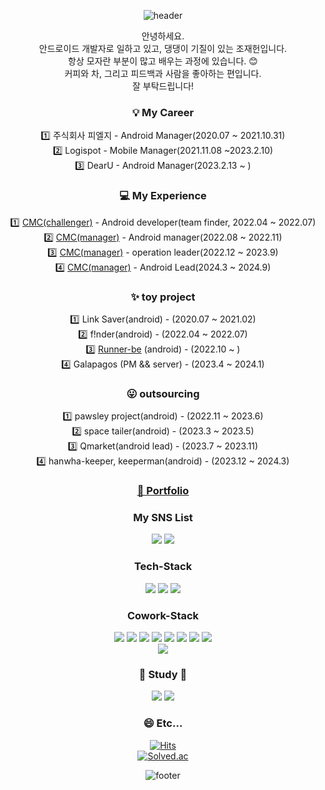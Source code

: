 <div align="center">

![header](https://capsule-render.vercel.app/api?type=waving&color=99CCFF&text=%20nice%20meet%20you%20&animation=fadeIn&fontColor=FEFEFE&height=250&fontSize=100&textBg=false)


안녕하세요.  
안드로이드 개발자로 일하고 있고, 댕댕이 기질이 있는 조재헌입니다.  
항상 모자란 부분이 많고 배우는 과정에 있습니다. 😊  
커피와 차, 그리고 피드백과 사람을 좋아하는 편입니다.  
잘 부탁드립니다!  

### 💡 My Career    
1️⃣ 주식회사 피엘지 - Android Manager(2020.07 ~ 2021.10.31)  
2️⃣ Logispot - Mobile Manager(2021.11.08 ~2023.2.10)  
3️⃣ DearU - Android Manager(2023.2.13 ~ )
  
### 💻 My Experience  
1️⃣ [CMC(challenger)](https://www.makeus.in/cmc) - Android developer(team finder, 2022.04 ~ 2022.07)  
2️⃣ [CMC(manager)](https://www.makeus.in/cmc) - Android manager(2022.08 ~ 2022.11)  
3️⃣ [CMC(manager)](https://www.makeus.in/cmc) - operation leader(2022.12 ~ 2023.9)  
4️⃣ [CMC(manager)](https://www.makeus.in/cmc) - Android Lead(2024.3 ~ 2024.9)  

### ✨ toy project
1️⃣ Link Saver(android) - (2020.07 ~ 2021.02)  
2️⃣ f!nder(android) - (2022.04 ~ 2022.07)  
3️⃣ [Runner-be](https://play.google.com/store/apps/details?id=com.applemango.runnerbe&hl=ko) (android) - (2022.10 ~  )  
4️⃣ Galapagos (PM && server) - (2023.4 ~ 2024.1)  
  
### 😛 outsourcing  
1️⃣ pawsley project(android) - (2022.11 ~ 2023.6)  
2️⃣ space tailer(android) - (2023.3 ~ 2023.5)  
3️⃣ Qmarket(android lead) - (2023.7 ~ 2023.11)  
4️⃣ hanwha-keeper, keeperman(android) - (2023.12 ~ 2024.3)

 ### [📓 Portfolio](https://truth-system-c90.notion.site/97ed498a1bc54d1c83a46e3caf41a050/)  
 
   
### My SNS List

 <a href="https://www.instagram.com/pharmacy_heon" target="_blank"><img src="https://img.shields.io/badge/instagram-E4405F?style=flat-square&logo=Instagram&logoColor=white"/></a>
<a href="https://no-dev-nk.tistory.com/" target="_blank"><img src="https://img.shields.io/badge/blog-FF5722?style=flat-square&logo=blogger&logoColor=white"/></a>

### Tech-Stack

  <a target="_blank"><img src="https://img.shields.io/badge/Android-3DDC84?style=flat-square&logo=android&logoColor=white"/></a>
<a target="_blank"><img src="https://img.shields.io/badge/Kotlin-7F52FF?style=flat-square&logo=kotlin&logoColor=white"/></a>
<a target="_blank"><img src="https://img.shields.io/badge/Java-007396?style=flat-square&logo=java&logoColor=white"/></a>
  
 
### Cowork-Stack
  
  <a target="_blank"><img src="https://img.shields.io/badge/Notion-000000?style=flat-square&logo=notion&logoColor=white"/></a>
<a target="_blank"><img src="https://img.shields.io/badge/KakaoWork-FFCD00?style=flat-square&logo=kakao&logoColor=white"/></a>
<a target="_blank"><img src="https://img.shields.io/badge/Figma-F24E1E?style=flat-square&logo=figma&logoColor=white"/></a>
<a target="_blank"><img src="https://img.shields.io/badge/Slack-4A154B?style=flat-square&logo=slack&logoColor=white"/></a>
<a target="_blank"><img src="https://img.shields.io/badge/GitHub-181717?style=flat-square&logo=github&logoColor=white"/></a>
<a target="_blank"><img src="https://img.shields.io/badge/Jira-0052CC?style=flat-square&logo=jira&logoColor=white"/></a>
<a target="_blank"><img src="https://img.shields.io/badge/Confluence-172B4D?style=flat-square&logo=confluence&logoColor=white"/></a>
<a target="_blank"><img src="https://img.shields.io/badge/Zeplin-FF7F00?style=flat-square&logoColor=#white"/></a>  
<a target="_blank"><img src="https://img.shields.io/badge/GitLab-FC6D26?style=flat-square&logo=gitlab&logoColor=#white"/></a>  
  
### 🌱 Study 🌱  
  <a target="_blank"><img src="https://img.shields.io/badge/SpringBoot-6DB33F?style=flat-square&logo=springboot&logoColor=white"/></a>
<a target="_blank"><img src="https://img.shields.io/badge/Swift-F05138?style=flat-square&logo=swift&logoColor=white"/></a>

### :smile: Etc...   
[![Hits](https://hits.seeyoufarm.com/api/count/incr/badge.svg?url=https%3A%2F%2Fgithub.com%2Fwhwogjs96&count_bg=%2379C83D&title_bg=%23555555&icon=&icon_color=%23E7E7E7&title=hits&edge_flat=false)](https://hits.seeyoufarm.com)  
[![Solved.ac](http://mazassumnida.wtf/api/v2/generate_badge?boj=whwogjs12)](https://solved.ac/profile/whwogjs12)

![footer](https://capsule-render.vercel.app/api?type=waving&color=AACCBB&section=footer&text=%20thank%20you%20&fontColor=EBEFF5&height=250&fontSize=100&textBg=false)

</div>
